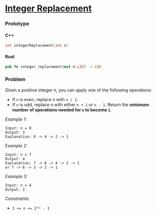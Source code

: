 # [Integer Replacement](https://leetcode.com/problems/integer-replacement/)

### Prototype

#### C++

```cpp
int integerReplacement(int n)
```

#### Rust

```rs
pub fn integer_replacement(mut n:i32) -> i32
```

### Problem

Given a positive integer n, you can apply one of the following operations:
* If `n` is even, replace n with `n / 2`.
* If `n` is odd, replace n with either `n + 1` or `n - 1`.
Return the **minimum number of operations needed for `n` to become `1`**.

*Example 1:*
```
Input: n = 8
Output: 3
Explanation: 8 -> 4 -> 2 -> 1
```

*Example 2:*
```
Input: n = 7
Output: 4
Explanation: 7 -> 8 -> 4 -> 2 -> 1
or 7 -> 6 -> 3 -> 2 -> 1
```

*Example 3:*
```
Input: n = 4
Output: 2
```

*Constraints:*
* `1 <= n <= 2³¹ - 1`